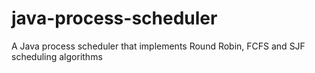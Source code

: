 # java-process-scheduler
A Java process scheduler that implements Round Robin, FCFS and SJF scheduling algorithms
